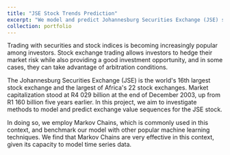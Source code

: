```yaml
---
title: "JSE Stock Trends Prediction"
excerpt: "We model and predict Johannesburg Securities Exchange (JSE) stock trends using Markov Chains and benchmark them against popular machine learning techniques. <br/><img src='/images/jse.webp' width=200 height=200>"
collection: portfolio
---
```


Trading with securities and stock indices is becoming increasingly popular among investors. Stock exchange trading allows investors to hedge their market risk while also providing a good investment opportunity, and in some cases, they can take advantage of arbitration conditions. 

The Johannesburg Securities Exchange (JSE) is the world's 16th largest stock exchange and the largest of Africa's 22 stock exchanges. Market capitalization stood at R4 029 billion at the end of December 2003, up from R1 160 billion five years earlier. In this project, we aim to investigate methods to model and predict exchange value sequences for the JSE stock. 

In doing so, we employ Markov Chains, which is commonly used in this context, and benchmark our model with other popular machine learning techniques. We find that Markov Chains are very effective in this context, given its capacity to model time series data.